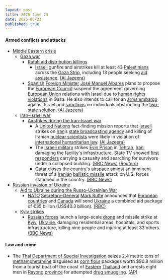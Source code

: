 ```yaml
---
layout: post
title: 2025 June 23
date: 2025-06-23
published: true
---
```



#### Armed conflicts and attacks

* [Middle Eastern crisis](https://en.wikipedia.org/wiki/Middle_Eastern_crisis_%282023-present%29 "Middle Eastern crisis (2023-present)")
  * [Gaza war](https://en.wikipedia.org/wiki/Gaza_war "Gaza war")
    * [Rafah aid distribution killings](https://en.wikipedia.org/wiki/Rafah_aid_distribution_killings "Rafah aid distribution killings")
      * [Israeli](https://en.wikipedia.org/wiki/Israel_Defense_Forces "Israel Defense Forces") gunfire and airstrikes kill at least 43 [Palestinians](https://en.wikipedia.org/wiki/Palestinians "Palestinians") across the [Gaza Strip](https://en.wikipedia.org/wiki/Gaza_Strip "Gaza Strip"), including 13 people seeking [aid assistance](https://en.wikipedia.org/wiki/Humanitarian_aid_during_the_Gaza_war "Humanitarian aid during the Gaza war"). [(Al Jazeera)](https://www.aljazeera.com/news/2025/6/23/israel-kills-at-least-30-palestinians-in-gaza-including-aid-seekers)
    * [Spanish](https://en.wikipedia.org/wiki/Spain "Spain") [Foreign Minister](https://en.wikipedia.org/wiki/Ministry_of_Foreign_Affairs_%28Spain%29 "Ministry of Foreign Affairs (Spain)") [José Manuel Albares](https://en.wikipedia.org/wiki/Jos%C3%A9_Manuel_Albares "José Manuel Albares") plans to propose the [European Council](https://en.wikipedia.org/wiki/European_Council "European Council") suspend the agreement governing [European Union](https://en.wikipedia.org/wiki/European_Union "European Union") relations with Israel due to [human rights violations](https://en.wikipedia.org/wiki/Human_rights_violation "Human rights violation") in Gaza. He also intends to call for an [arms embargo](https://en.wikipedia.org/wiki/Arms_embargo "Arms embargo") against Israel and [sanctions](https://en.wikipedia.org/wiki/Sanctions "Sanctions") on individuals obstructing the [two-state solution](https://en.wikipedia.org/wiki/Two-state_solution "Two-state solution"). [(Al Jazeera)](https://aje.io/j5j5ww?update=3794000)
  * [Iran–Israel war](https://en.wikipedia.org/wiki/Iran%E2%80%93Israel_war "Iran–Israel war")
    * [Airstrikes during the Iran–Israel war](https://en.wikipedia.org/wiki/List_of_attacks_during_the_Iran%E2%80%93Israel_war#Operation_Rising_Lion "List of attacks during the Iran–Israel war")
      * A [United Nations](https://en.wikipedia.org/wiki/United_Nations "United Nations") fact-finding mission reports that [Israeli](https://en.wikipedia.org/wiki/Israel "Israel") strikes on [Iran](https://en.wikipedia.org/wiki/Iran "Iran")’s [state broadcasting agency](https://en.wikipedia.org/wiki/Islamic_Republic_of_Iran_Broadcasting "Islamic Republic of Iran Broadcasting") and killing of Iranian [nuclear scientists](https://en.wikipedia.org/wiki/Nuclear_scientist "Nuclear scientist") were likely in violation of [international humanitarian law](https://en.wikipedia.org/wiki/International_humanitarian_law "International humanitarian law"). [(Al Jazeera)](https://aje.io/j5j5ww?update=3795089)
      * The [Israeli military](https://en.wikipedia.org/wiki/Israel_Defense_Forces "Israel Defense Forces") strikes [Evin Prison](https://en.wikipedia.org/wiki/Evin_Prison "Evin Prison") in [Tehran](https://en.wikipedia.org/wiki/Tehran "Tehran"), [Iran](https://en.wikipedia.org/wiki/Iran "Iran"), damaging the facility's infrastructure. State TV showed [first responders](https://en.wikipedia.org/wiki/First_responders "First responders") carrying a casualty and searching for survivors under a collapsed building. [(BBC News)](https://www.bbc.com/news/articles/cp8621gnknjo) [(Reuters)](https://www.reuters.com/world/middle-east/iran-weighs-retaliation-against-us-strikes-nuclear-sites-2025-06-23/)
      * [Qatar](https://en.wikipedia.org/wiki/Qatar "Qatar") closes the country's [airspace](https://en.wikipedia.org/wiki/Airspace "Airspace") amidst an imminent threat of a [Iranian](https://en.wikipedia.org/wiki/Islamic_Republic_of_Iran_Armed_Forces "Islamic Republic of Iran Armed Forces") [ballistic missile](https://en.wikipedia.org/wiki/Ballistic_missile "Ballistic missile") attack on U.S. forces stationed in the country. [(BBC News)](https://www.bbc.co.uk/news/live/cn7ze4vmk2pt)
* [Russian invasion of Ukraine](https://en.wikipedia.org/wiki/Russian_invasion_of_Ukraine "Russian invasion of Ukraine")
  * [Aid to Ukraine during the Russo-Ukrainian War](https://en.wikipedia.org/wiki/Aid_to_Ukraine_during_the_Russo-Ukrainian_War "Aid to Ukraine during the Russo-Ukrainian War")
    * [NATO](https://en.wikipedia.org/wiki/NATO "NATO") [Secretary-General](https://en.wikipedia.org/wiki/Secretary_General_of_NATO "Secretary General of NATO") [Mark Rutte](https://en.wikipedia.org/wiki/Mark_Rutte "Mark Rutte") announces that [European countries](https://en.wikipedia.org/wiki/European_Union "European Union") and [Canada](https://en.wikipedia.org/wiki/Canada "Canada") will send [Ukraine](https://en.wikipedia.org/wiki/Ukraine "Ukraine") a combined aid package of €35 billion (US$40.3 billion). [(RBC)](https://newsukraine.rbc.ua/news/nato-chief-ukraine-to-receive-over-35-billion-1750690298.html)
  * [Kyiv strikes](https://en.wikipedia.org/wiki/Kyiv_strikes_%282022%E2%80%93present%29 "Kyiv strikes (2022–present)")
    * [Russian forces](https://en.wikipedia.org/wiki/Russian_Armed_Forces "Russian Armed Forces") launch a large-scale [drone](https://en.wikipedia.org/wiki/Drone_warfare "Drone warfare") and missile strike at [Kyiv](https://en.wikipedia.org/wiki/Kyiv "Kyiv"), [Ukraine](https://en.wikipedia.org/wiki/Ukraine "Ukraine"), damaging residential areas, hospitals, and sports infrastructure, killing nine people and injuring at least 33 others. [(BBC News)](https://www.bbc.com/news/articles/c0k7vll16l3o)

#### Law and crime

* The [Thai Department of Special Investigation](https://en.wikipedia.org/wiki/Department_of_Special_Investigation "Department of Special Investigation") seizes 2.4 metric tons of [methamphetamine](https://en.wikipedia.org/wiki/Methamphetamine "Methamphetamine") disguised as [corn flour](https://en.wikipedia.org/wiki/Maize_flour "Maize flour") packages worth $90.8 million from a tourist boat off the coast of [Eastern](https://en.wikipedia.org/wiki/Eastern_Thailand "Eastern Thailand") [Thailand](https://en.wikipedia.org/wiki/Thailand "Thailand") and arrests eight men in [Rayong province](https://en.wikipedia.org/wiki/Rayong_province "Rayong province") for attempted [drug smuggling](https://en.wikipedia.org/wiki/Drug_smuggling "Drug smuggling"). [(AP)](https://apnews.com/article/thailand-methamphetamine-seizure-drugs-b3b0ead895ec66dcbd201881b04f7087)
